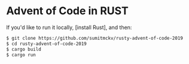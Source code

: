 # Advent of Code in RUST
If you'd like to run it locally, [install Rust], and then:
```bash
$ git clone https://github.com/sumitmckv/rusty-advent-of-code-2019
$ cd rusty-advent-of-code-2019
$ cargo build
$ cargo run
```
